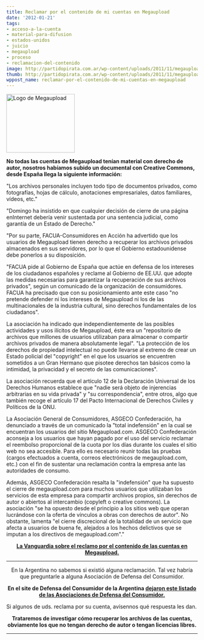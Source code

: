 ```yaml
---
title: Reclamar por el contenido de mi cuentas en Megaupload
date: '2012-01-21'
tags:
- acceso-a-la-cuenta
- material-para-difusion
- estados-unidos
- juicio
- megaupload
- proceso
- reclamacion-del-contenido
image: http://partidopirata.com.ar/wp-content/uploads/2011/11/megaupload.jpg
thumb: http://partidopirata.com.ar/wp-content/uploads/2011/11/megaupload-150x150.jpg
wppost_name: reclamar-por-el-contenido-de-mi-cuentas-en-megaupload
---
```


<a href="http://partidopirata.com.ar/wp-content/uploads/2011/11/megaupload.jpg"><img class="aligncenter size-full wp-image-2427" title="megaupload" src="http://partidopirata.com.ar/wp-content/uploads/2011/11/megaupload.jpg" alt="Logo de Megaupload" width="180" height="154" /></a>

<strong>No todas las cuentas de Megaupload tenían material con derecho de autor, nosotros habíamos subido un documental con Creative Commons, desde España llega la siguiente información:</strong>

"Los archivos personales incluyen todo tipo de documentos privados, como fotografías, hojas de cálculo, anotaciones empresariales, datos familiares, vídeos, etc."

"Domingo ha insistido en que cualquier decisión de cierre de una página enInternet debería venir sustentada por una sentencia judicial, como garantía de un Estado de Derecho."

"Por su parte, FACUA-Consumidores en Acción ha advertido que los usuarios de Megaupload tienen derecho a recuperar los archivos privados almacenados en sus servidores, por lo que el Gobierno estadounidense debe ponerlos a su disposición.

"FACUA pide al Gobierno de España que actúe en defensa de los intereses de los ciudadanos españoles y reclame al Gobierno de EE.UU. que adopte las medidas necesarias para garantizar la recuperación de sus archivos privados", según un comunicado de la organización de consumidores.
FACUA ha precisado que con su posicionamiento ante este caso "no pretende defender ni los intereses de Megaupload ni los de las multinacionales de la industria cultural, sino derechos fundamentales de los ciudadanos".

La asociación ha indicado que independientemente de las posibles actividades y usos ilícitos de Megaupload, éste era un "repositorio de archivos que millones de usuarios utilizaban para almacenar o compartir archivos privados de manera absolutamente legal". "La protección de los derechos de propiedad intelectual no puede llevarse al extremo de crear un Estado policial del "copyright" en el que los usuarios se encuentren sometidos a un Gran Hermano que pisotee derechos tan básicos como la intimidad, la privacidad y el secreto de las comunicaciones".

La asociación recuerda que el artículo 12 de la Declaración Universal de los Derechos Humanos establece que "nadie será objeto de injerencias arbitrarias en su vida privada" y "su correspondencia", entre otros, algo que también recoge el artículo 17 del Pacto Internacional de Derechos Civiles y Políticos de la ONU.

La Asociación General de Consumidores, ASGECO Confederación, ha denunciado a través de un comunicado la "total indefensión" en la cual se encuentran los usuarios del sitio Megaupload.com. ASGECO Confederación aconseja a los usuarios que hayan pagado por el uso del servicio reclamar el reembolso proporcional de la cuota por los días durante los cuales el sitio web no sea accesible. Para ello es necesario reunir todas las pruebas (cargos efectuados a cuenta, correos electrónicos de megaupload.com, etc.) con el fin de sustentar una reclamación contra la empresa ante las autoridades de consumo.

Además, ASGECO Confederación resalta la "indefensión" que ha supuesto el cierre de megaupload.com para muchos usuarios que utilizaban los servicios de esta empresa para compartir archivos propios, sin derechos de autor o abiertos al intercambio (copyleft o creative commons). La asociación "se ha opuesto desde el principio a los sitios web que operan lucrándose con la oferta de vínculos a obras con derechos de autor". No obstante, lamenta "el cierre discrecional de la totalidad de un servicio que afecta a usuarios de buena fe, alejados a los hechos delictivos que se imputan a los directivos de megaupload.com"."
<p style="text-align: center;"><strong><a href="http://www.lavanguardia.com/tecnologia/20120120/54245167097/internet-moviliza-recuperar-archivos-megaupload.html" target="_blank">La Vanguardia sobre el reclamo por el contenido de las cuentas en Megaupload.</a></strong></p>


<hr />
<p style="text-align: center;">En la Argentina no sabemos si existió alguna reclamación. Tal vez habría que preguntarle a alguna Asociación de Defensa del Consumidor.</p>
<p style="text-align: center;"><strong>En el site de Defensa del Consumidor de la Argentina <a href="http://www.consumidor.gov.ar/mapa-de-asociaciones-de-consumidores-en-todo-el-pais/" target="_blank">dejaron este listado de las Asociaciones de Defensa del Consumidor.</a></strong></p>
Si algunos de uds. reclama por su cuenta, avísennos qué respuesta les dan.
<p style="text-align: center;"><strong>Trataremos de investigar cómo recuperar los archivos de las cuentas, obviamente los que no tengan derecho de autor o tengan licencias libres.</strong></p>


<hr />
